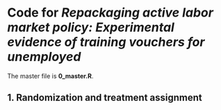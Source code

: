 # Code for *Repackaging active labor market policy: Experimental evidence of training vouchers for unemployed*

The master file is **0_master.R**.

## 1. Randomization and treatment assignment

